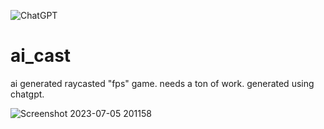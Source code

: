 ![ChatGPT](https://img.shields.io/badge/chatGPT-74aa9c?style=for-the-badge&logo=openai&logoColor=white)

# ai_cast
ai generated raycasted "fps" game. needs a ton of work.
generated using chatgpt.

![Screenshot 2023-07-05 201158](https://github.com/reallypseudo/ai_cast/assets/126140186/0cb949d9-da10-4876-bc0b-440e76bb38b7)
